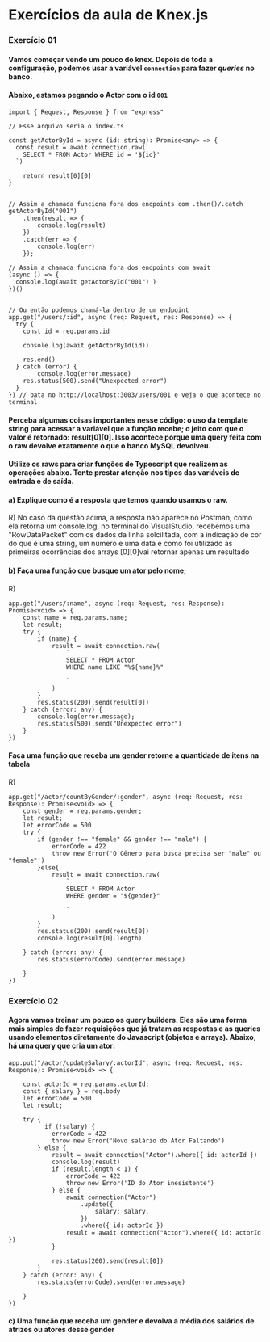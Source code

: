
# Exercícios da aula de Knex.js

### Exercício 01

#### Vamos começar vendo um pouco do knex. Depois de toda a configuração, podemos usar a variável `connection` para fazer *queries* no banco. 
#### Abaixo, estamos pegando o Actor com o id `001`
```
import { Request, Response } from "express"

// Esse arquivo seria o index.ts

const getActorById = async (id: string): Promise<any> => {
  const result = await connection.raw(`
    SELECT * FROM Actor WHERE id = '${id}'
  `)

	return result[0][0]
}


// Assim a chamada funciona fora dos endpoints com .then()/.catch
getActorById("001")
	.then(result => {
		console.log(result)
	})
	.catch(err => {
		console.log(err)
	});

// Assim a chamada funciona fora dos endpoints com await
(async () => {
  console.log(await getActorById("001") )
})()


// Ou então podemos chamá-la dentro de um endpoint
app.get("/users/:id", async (req: Request, res: Response) => {
  try {
    const id = req.params.id

    console.log(await getActorById(id))

    res.end()
  } catch (error) {
		console.log(error.message)
    res.status(500).send("Unexpected error")
  }
}) // bata no http://localhost:3003/users/001 e veja o que acontece no terminal
```
#### Perceba algumas coisas importantes nesse código: o uso da template string para acessar a variável que a função recebe; o jeito com que o valor é retornado: result[0][0]. Isso acontece porque uma query feita com o raw devolve exatamente o que o banco MySQL devolveu.

#### Utilize os raws para criar funções de Typescript que realizem as operações abaixo. Tente prestar atenção nos tipos das variáveis de entrada e de saída.

#### a) Explique como é a resposta que temos quando usamos o raw. 
R) No caso da questão acima, a resposta não aparece no Postman, como ela retorna um console.log, no terminal do VisualStudio, recebemos uma "RowDataPacket" com os dados da linha solcilitada, com a indicação de cor do que é uma string, um número e uma data e como foi utilizado as primeiras ocorrências dos arrays [0][0]vai retornar apenas um resultado

#### b) Faça uma função que busque um ator pelo nome;
R)
```
app.get("/users/:name", async (req: Request, res: Response): Promise<void> => {
    const name = req.params.name;
    let result;
    try {
        if (name) {
            result = await connection.raw(
                `
                SELECT * FROM Actor
                WHERE name LIKE "%${name}%"
               
                `
            )
        }
        res.status(200).send(result[0])
    } catch (error: any) {
        console.log(error.message);
        res.status(500).send("Unexpected error")
    }
})
```

#### Faça uma função que receba um gender retorne a quantidade de itens na tabela 
R)
```
app.get("/actor/countByGender/:gender", async (req: Request, res: Response): Promise<void> => {
    const gender = req.params.gender;
    let result;
    let errorCode = 500
    try {
        if (gender !== "female" && gender !== "male") {
            errorCode = 422
            throw new Error('O Gênero para busca precisa ser "male" ou "female"')
        }else{
            result = await connection.raw(
                `
                SELECT * FROM Actor
                WHERE gender = "${gender}"
               
                `
            )           
        }
        res.status(200).send(result[0])
        console.log(result[0].length)
       
    } catch (error: any) {
        res.status(errorCode).send(error.message)

    }
})
```


### Exercício 02

#### Agora vamos treinar um pouco os query builders. Eles são uma forma mais simples de fazer requisições que já tratam as respostas e as queries usando elementos diretamente do Javascript (objetos e arrays). Abaixo, há uma query que cria um ator:
```
app.put("/actor/updateSalary/:actorId", async (req: Request, res: Response): Promise<void> => {

    const actorId = req.params.actorId;
    const { salary } = req.body
    let errorCode = 500
    let result;

    try {
          if (!salary) {
            errorCode = 422
            throw new Error('Novo salário do Ator Faltando')
        } else {
            result = await connection("Actor").where({ id: actorId })
            console.log(result)
            if (result.length < 1) {
                errorCode = 422
                throw new Error('ID do Ator inesistente')
            } else {
                await connection("Actor")
                    .update({
                        salary: salary,
                    })
                    .where({ id: actorId })
                result = await connection("Actor").where({ id: actorId })
            }

            res.status(200).send(result[0])
        }
    } catch (error: any) {
        res.status(errorCode).send(error.message)

    }
})

```

#### c) Uma função que receba um gender e devolva a média dos salários de atrizes ou atores desse gender
